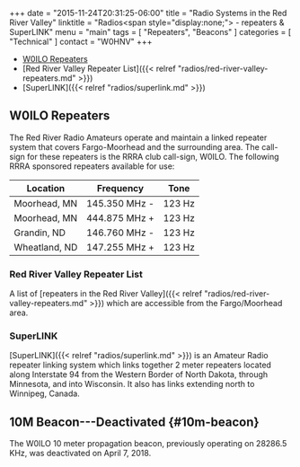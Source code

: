 +++
date = "2015-11-24T20:31:25-06:00"
title = "Radio Systems in the Red River Valley"
linktitle = "Radios<span style=\"display:none;\"> - repeaters & SuperLINK</span>"
menu = "main"
tags = [ "Repeaters", "Beacons" ]
categories = [ "Technical" ]
contact = "W0HNV"
+++
* [W0ILO Repeaters](/radios/#repeaters)
* [Red River Valley Repeater List]({{< relref "radios/red-river-valley-repeaters.md" >}})
* [SuperLINK]({{< relref "radios/superlink.md" >}})

## W0ILO Repeaters 

The Red River Radio Amateurs operate and maintain a linked repeater system
that covers Fargo-Moorhead and the surrounding area. The call-sign for these
repeaters is the RRRA club call-sign, W0ILO. The following 
RRRA sponsored repeaters available for use:

Location | Frequency | Tone
---------|-----------|-----
Moorhead, MN | 145.350 MHz - | 123 Hz
Moorhead, MN | 444.875 MHz + | 123 Hz
Grandin, ND | 146.760 MHz - | 123 Hz
Wheatland, ND | 147.255 MHz + | 123 Hz

### Red River Valley Repeater List

A list of [repeaters in the Red River Valley]({{< relref "radios/red-river-valley-repeaters.md" >}}) which are accessible from the Fargo/Moorhead area.

### SuperLINK

[SuperLINK]({{< relref "radios/superlink.md" >}}) is an Amateur Radio
repeater linking system which links together 2 meter repeaters located
along Interstate 94 from the Western Border of North Dakota, through
Minnesota, and into Wisconsin. It also has links extending north to
Winnipeg, Canada.
 
## 10M Beacon---Deactivated {#10m-beacon}

The W0ILO 10 meter propagation beacon, previously operating on 28286.5
KHz, was deactivated on April 7, 2018.
